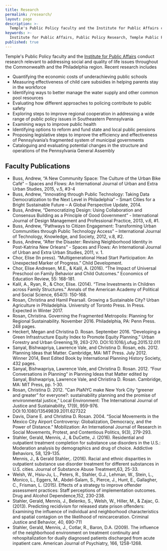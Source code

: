 ```yaml
---
title: Research
permalink: /research/
layout: page
description: >-
  Temple's Public Policy faculty and the Institute for Public Affairs conduct research relevant to addressing social and quality of life issues.
keywords: >-
  Institute for Public Affairs, Public Policy Research, Temple Public Policy, Temple Political Science faculty
published: true
---
```

Temple's Public Policy faculty and the [Institute for Public Affairs](http://www.cla.temple.edu/ipa/) conduct research relevant to addressing social and quality of life issues throughout the Commonwealth and the Philadelphia region. Recent research includes

- Quantifying the economic costs of underachieving public schools
- Measuring effectiveness of child care subsidies in helping parents stay in the workforce
- Identifying ways to better manage the water supply and other common pool resources
- Evaluating how different approaches to policing contribute to public safety
- Exploring steps to improve regional cooperation in addressing a wide range of public policy issues in Southeastern Pennsylvania
- Examining ways to improve public health
- Identifying options to reform and fund state and local public pensions
- Proposing legislative steps to improve the efficiency and effectiveness of Pennsylvania’s fragmented system of municipal governments
- Cataloguing and evaluating potential changes in the structure and operations of the Pennsylvania General Assembly

## Faculty Publications

- Buss, Andrew, “A New Community Space: The Culture of the Urban Bike Café" – Spaces and Flows: An International Journal of Urban and Extra Urban Studies, 2015, v.5, #3-4
- Buss, Andrew, “Innovating through Public Technology: Taking Data Democratization to the Next Level in Philadelphia” – Smart Cities for a Bright Sustainable Future – A Global Perspective Update, 2014.
- Buss, Andrew, “Democratizing Design: Using Collaboration and Consensus Building as a Principle of Good Government” - International Journal of Design Management and Professional Practice, 2013, v.6, #1.
- Buss, Andrew, “Pathways to Citizen Engagement: Transforming Urban Communities through Public Technology Access” – International Journal of Technology, Knowledge, and Society, 2012, v.8, #2.
- Buss, Andrew, “After the Disaster: Revising Neighborhood Identity in Post-Katrina New Orleans” - Spaces and Flows: An International Journal of Urban and Extra Urban Studies, 2011, v. 1.
- Chor, Elise (In press). “Multigenerational Head Start Participation: An Unexpected Marker of Progress.” Child Development.
- Chor, Elise Andresen, M.E., & Kalil, A. (2016). “The Impact of Universal Preschool on Family Behavior and Child Outcomes.” Economics of Education Review, 55: 168-181.
- Kalil, A., Ryan, R., & Chor, Elise. (2014). “Time Investments in Children across Family Structures.” Annals of the American Academy of Political and Social Science, 654(1): 150-168.
- Rosan, Christina and Hamil Pearsall. Growing a Sustainable City? Urban Agriculture in Philadelphia. University of Toronto Press. In Press. Expected in Winter 2017.  
- Rosan, Christina. Governing the Fragmented Metropolis: Planning for Regional Sustainability. November 2016. Philadelphia, PA: Penn Press. 248 pages.
- Heckert, Megan and Christina D. Rosan. September 2016. “Developing a Green Infrastructure Equity Index to Promote Equity Planning.” Urban Forestry and Urban Greening,19, 263-270. DOI:10.1016/j.ufug.2015.12.011
- Sanyal, Bishwapriya, Lawrence Vale, and Christina D. Rosan, eds. 2012. Planning Ideas that Matter. Cambridge, MA: MIT Press. July 2012. Winner 2014, Best Edited Book by International Planning History Society, 432 pages.
- Sanyal, Bishwapriya, Lawrence Vale, and Christina D. Rosan. 2012. “Four Conversations in Planning“ in Planning Ideas that Matter edited by Sanyal, Bishwapriya, Lawrence Vale, and Christina D. Rosan. Cambridge, MA: MIT Press, pp. 1-30.
- Rosan, Christina D. 2012. “Can PlaNYC make New York City “greener and greater” for everyone?: sustainability planning and the promise of environmental justice,” Local Environment: The International Journal of Justice and Sustainability, 17(9), 959-976. DOI:10.1080/13549839.2011.627322
- Davis, Diane E. and Christina D. Rosan. 2004. “Social Movements in the Mexico City Airport Controversy: Globalization, Democracy, and the Power of Distance.” Mobilization: An International Journal of Research in Social Movements, Protest, and Contentious Politics, 9(3), 279-293.
- Stahler, Gerald, Mennis, J., & DuCette, J. (2016).  Residential and outpatient treatment completion for substance use disorders in the U.S.: Moderation analysis by demographics and drug of choice. Addictive Behaviors, 58, 129-135.  
Mennis, J., & Gerald Stahler,. (2016). Racial and ethnic disparities in outpatient substance use disorder treatment for different substances in U.S. cities. Journal of Substance Abuse Treatment,63, 25-33.
 - Welsh, W., Hsiu-Ju, L., Peters, R., Stahler, G.J., Lehman, W., Stein, L., Monico, L., Eggers, M., Abdel-Salam, S., Pierce, J., Hunt, E., Gallagher, C., Frisman, L. (2015).  Effects of a strategy to improve offender assessment practices: Staff perceptions of implementation outcomes. Drug and Alcohol Dependence,152, 230-238.
 - Stahler, Gerald, Mennis, J., Belenko, S., Welsh, W., Hiller, M., & Zajac, G. (2013).  Predicting recidivism for released state prison offenders:  Examining the influence of individual and neighborhood characteristics and spatial contagion on the likelihood of reincarceration. Criminal Justice and Behavior, 40, 690-711
- Stahler, Gerald, Mennis, J., Cotlar, R., Baron, D.A. (2009).  The influence of the neighborhood environment on treatment continuity and rehospitalization for dually diagnosed patients discharged from acute inpatient care. American Journal of Psychiatry, 166, 1258-1268.
